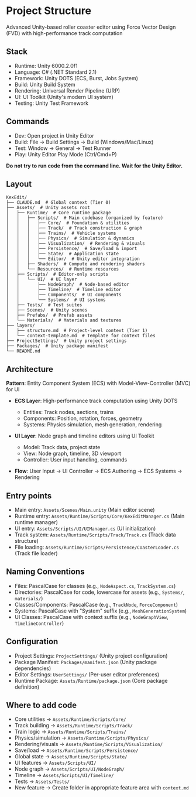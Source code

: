 # Project Structure

Advanced Unity-based roller coaster editor using Force Vector Design (FVD) with high-performance track computation

## Stack

- Runtime: Unity 6000.2.0f1
- Language: C# (.NET Standard 2.1)
- Framework: Unity DOTS (ECS, Burst, Jobs System)
- Build: Unity Build System
- Rendering: Universal Render Pipeline (URP)
- UI: UI Toolkit (Unity's modern UI system)
- Testing: Unity Test Framework

## Commands

- Dev: Open project in Unity Editor
- Build: File → Build Settings → Build (Windows/Mac/Linux)
- Test: Window → General → Test Runner
- Play: Unity Editor Play Mode (Ctrl/Cmd+P)

**Do not try to run code from the command line. Wait for the Unity Editor.**

## Layout

```
KexEdit/
├── CLAUDE.md  # Global context (Tier 0)
├── Assets/  # Unity assets root
│   ├── Runtime/  # Core runtime package
│   │   ├── Scripts/  # Main codebase (organized by feature)
│   │   │   ├── Core/  # Foundation & utilities
│   │   │   ├── Track/  # Track construction & graph
│   │   │   ├── Trains/  # Vehicle systems
│   │   │   ├── Physics/  # Simulation & dynamics
│   │   │   ├── Visualization/  # Rendering & visuals
│   │   │   ├── Persistence/  # Save/load & import
│   │   │   ├── State/  # Application state
│   │   │   └── Editor/  # Unity editor integration
│   │   ├── Shaders/  # Compute and rendering shaders
│   │   └── Resources/  # Runtime resources
│   ├── Scripts/  # Editor-only scripts
│   │   └── UI/  # UI layer
│   │       ├── NodeGraph/  # Node-based editor
│   │       ├── Timeline/  # Timeline editor
│   │       ├── Components/  # UI components
│   │       └── Systems/  # UI systems
│   ├── Tests/  # Test suites
│   ├── Scenes/  # Unity scenes
│   ├── Prefabs/  # Prefab assets
│   └── Materials/  # Materials and textures
├── layers/
│   ├── structure.md  # Project-level context (Tier 1)
│   └── context-template.md  # Template for context files
├── ProjectSettings/  # Unity project settings
├── Packages/  # Unity package manifest
└── README.md
```

## Architecture

**Pattern**: Entity Component System (ECS) with Model-View-Controller (MVC) for UI

- **ECS Layer**: High-performance track computation using Unity DOTS
  - Entities: Track nodes, sections, trains
  - Components: Position, rotation, forces, geometry
  - Systems: Physics simulation, mesh generation, rendering

- **UI Layer**: Node graph and timeline editors using UI Toolkit
  - Model: Track data, project state
  - View: Node graph, timeline, 3D viewport
  - Controller: User input handling, commands

- **Flow**: User Input → UI Controller → ECS Authoring → ECS Systems → Rendering

## Entry points

- Main entry: `Assets/Scenes/Main.unity` (Main editor scene)
- Runtime entry: `Assets/Runtime/Scripts/Core/KexEditManager.cs` (Main runtime manager)
- UI entry: `Assets/Scripts/UI/UIManager.cs` (UI initialization)
- Track system: `Assets/Runtime/Scripts/Track/Track.cs` (Track data structure)
- File loading: `Assets/Runtime/Scripts/Persistence/CoasterLoader.cs` (Track file loader)

## Naming Conventions

- Files: PascalCase for classes (e.g., `NodeAspect.cs`, `TrackSystem.cs`)
- Directories: PascalCase for code, lowercase for assets (e.g., `Systems/`, `materials/`)
- Classes/Components: PascalCase (e.g., `TrackNode`, `ForceComponent`)
- Systems: PascalCase with "System" suffix (e.g., `MeshGenerationSystem`)
- UI Classes: PascalCase with context suffix (e.g., `NodeGraphView`, `TimelineController`)

## Configuration

- Project Settings: `ProjectSettings/` (Unity project configuration)
- Package Manifest: `Packages/manifest.json` (Unity package dependencies)
- Editor Settings: `UserSettings/` (Per-user editor preferences)
- Runtime Package: `Assets/Runtime/package.json` (Core package definition)

## Where to add code

- Core utilities → `Assets/Runtime/Scripts/Core/`
- Track building → `Assets/Runtime/Scripts/Track/`
- Train logic → `Assets/Runtime/Scripts/Trains/`
- Physics/simulation → `Assets/Runtime/Scripts/Physics/`
- Rendering/visuals → `Assets/Runtime/Scripts/Visualization/`
- Save/load → `Assets/Runtime/Scripts/Persistence/`
- Global state → `Assets/Runtime/Scripts/State/`
- UI features → `Assets/Scripts/UI/`
- Node graph → `Assets/Scripts/UI/NodeGraph/`
- Timeline → `Assets/Scripts/UI/Timeline/`
- Tests → `Assets/Tests/`
- New feature → Create folder in appropriate feature area with `context.md`
